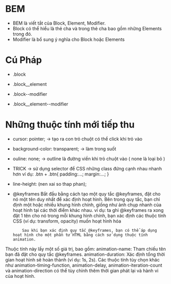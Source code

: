 # BEM
- BEM là viết tắt của Block, Element, Modifier.
- Block có thể hiểu là thẻ cha và trong thẻ cha bao gồm những
Elements trong đó.
- Modifier là bổ sung ý nghĩa cho Block hoặc Elements

# Cú Pháp
- .block
- .block__element

- .block--modifier
- .block__element--modifier


# Những thuộc tính mới tiếp thu
- cursor: pointer; -> tạo ra con trỏ chuột có thể click khi trỏ vào
- background-color: transparent; -> làm trong suốt 
- ouline: none; -> outline là đường viền khi trỏ chuột vào ( none là loại bỏ )
- TRICK -> sử dụng selector để CSS những class đứng cạnh nhau nhanh hơn 
    ví dụ: .btn + .btn{
        padding:...;
        margin:...;
    }

- line-height: (nen xai so thap phan);

- @keyframes
Bắt đầu bằng cách tạo một quy tắc @keyframes, đặt cho nó một tên duy nhất để xác định hoạt hình.
Bên trong quy tắc, bạn chỉ định một hoặc nhiều khung hình chính, giống như ảnh chụp nhanh của hoạt hình tại các thời điểm khác nhau.
   ví dụ: ta ghi @keyframes ra xong đặt 1 tên cho nó
          trong mỗi khung hình chính, bạn xác định các thuộc tính CSS (ví dụ: transform, opacity) muốn hoạt hình hóa

          Sau khi bạn xác định quy tắc @keyframes, bạn có thể áp dụng hoạt hình cho một phần tử HTML bằng cách sử dụng thuộc tính animation.
Thuộc tính này lấy một số giá trị, bao gồm:
animation-name: Tham chiếu tên bạn đã đặt cho quy tắc @keyframes.
animation-duration: Xác định tổng thời gian hoạt hình sẽ hoàn thành (ví dụ: 1s, 2s).
Các thuộc tính tùy chọn khác như animation-timing-function, animation-delay, animation-iteration-count và animation-direction có thể tùy chỉnh thêm thời gian phát lại và hành vi của hoạt hình.
